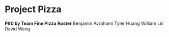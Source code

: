 # Project Pizza
**P#0 by Team Fine Pizza**
**Roster**
Benjamin Avrahami
Tyler Huang
William Lin
David Wang
